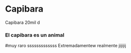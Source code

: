 # Capibara

Capibara 20mil d 
### El capibara es un animal
#muy raro sssssssssssss
Extremadamentew
realmente jijijij